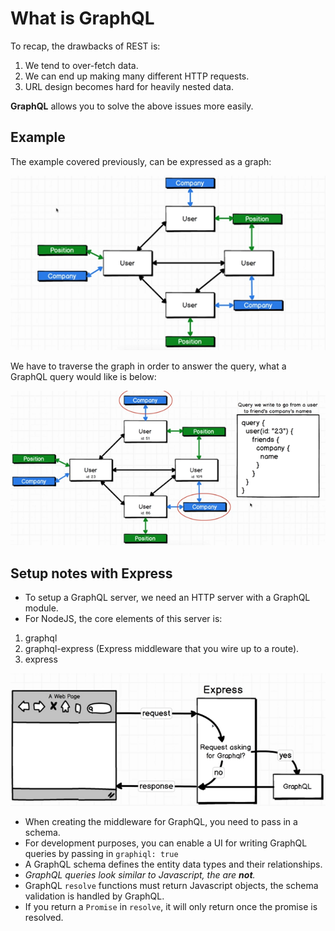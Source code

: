 # What is GraphQL

To recap, the drawbacks of REST is:

1. We tend to over-fetch data.
2. We can end up making many different HTTP requests.
3. URL design becomes hard for heavily nested data.

**GraphQL** allows you to solve the above issues more easily.

## Example

The example covered previously, can be expressed as a graph:

![eg-grap](./img/example-graph.PNG)

We have to traverse the graph in order to answer the query, what a GraphQL query would like is below:

![eg-query](./img/example-query.PNG)

## Setup notes with Express

- To setup a GraphQL server, we need an HTTP server with a GraphQL module.
- For NodeJS, the core elements of this server is:

1. graphql
2. graphql-express (Express middleware that you wire up to a route).
3. express

![graphql-express](./img/graphql-express.PNG)

- When creating the middleware for GraphQL, you need to pass in a schema.
- For development purposes, you can enable a UI for writing GraphQL queries by passing in `graphiql: true`
- A GraphQL schema defines the entity data types and their relationships.
- _GraphQL queries look similar to Javascript, the are **not**._
- GraphQL `resolve` functions must return Javascript objects, the schema validation is handled by GraphQL.
- If you return a `Promise` in `resolve`, it will only return once the promise is resolved.
